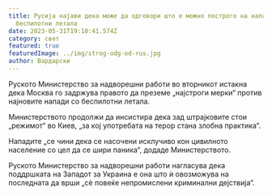 ```yaml
---
title: Русија најави дека може да одговори што е можно построго на напади со
  беспилотни летала
date: 2023-05-31T19:10:41.574Z
category: свет
featured: true
featuredImage: ../img/strog-odg-od-rus.jpg
author: Вардарски
---
```

Руското Министерство за надворешни работи во вторникот истакна дека Москва го задржува правото да преземе „најстроги мерки“ против најновите напади со беспилотни летала.

Министерството продолжи да инсистира дека зад штрајковите стои „режимот“ во Киев, „за кој употребата на терор стана злобна практика“.

Нападите „се чини дека се насочени исклучиво кон цивилното население со цел да се шири паника“, додаде Министерството.

Руското Министерство за надворешни работи нагласува дека поддршката на Западот за Украина е она што ѝ овозможува на последната да врши „сè повеќе непромислени криминални дејствија“.